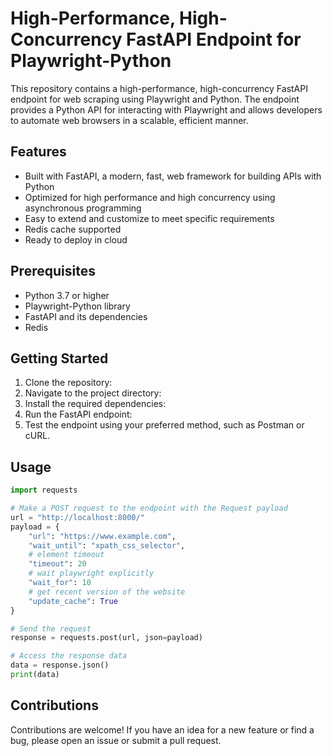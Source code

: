 # High-Performance, High-Concurrency FastAPI Endpoint for Playwright-Python

This repository contains a high-performance, high-concurrency FastAPI endpoint for web scraping using Playwright and Python. The endpoint provides a Python API for interacting with Playwright and allows developers to automate web browsers in a scalable, efficient manner.

## Features
- Built with FastAPI, a modern, fast, web framework for building APIs with Python
- Optimized for high performance and high concurrency using asynchronous programming
- Easy to extend and customize to meet specific requirements
- Redis cache supported
- Ready to deploy in cloud

## Prerequisites
- Python 3.7 or higher
- Playwright-Python library
- FastAPI and its dependencies
- Redis

## Getting Started
1. Clone the repository:
2. Navigate to the project directory:
3. Install the required dependencies:
4. Run the FastAPI endpoint:
5. Test the endpoint using your preferred method, such as Postman or cURL.

## Usage 
```python
import requests

# Make a POST request to the endpoint with the Request payload
url = "http://localhost:8000/"
payload = {
    "url": "https://www.example.com",
    "wait_until": "xpath_css_selector",
    # element timeout
    "timeout": 20   
    # wait playwright explicitly
    "wait_for": 10  
    # get recent version of the website
    "update_cache": True   
}

# Send the request
response = requests.post(url, json=payload)

# Access the response data
data = response.json()
print(data)

```

## Contributions
Contributions are welcome! If you have an idea for a new feature or find a bug, please open an issue or submit a pull request.



